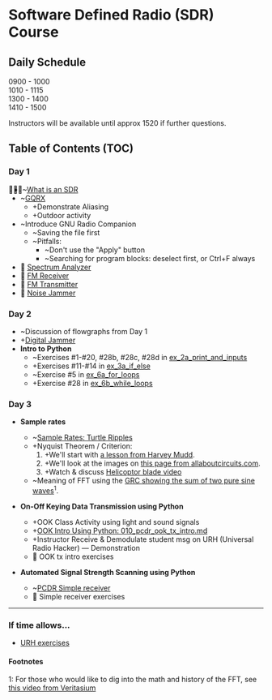 # Software Defined Radio (SDR) Course

## Daily Schedule

0900 - 1000  
1010 - 1115  
1300 - 1400  
1410 - 1500  

Instructors will be available until approx 1520 if further questions.

## Table of Contents (TOC)

### Day 1

<div style=float:left>👨🏽‍🏫</div> 

- ~[What is an SDR][What_is_an_SDR]
- ~[GQRX][GQRX]
    - +Demonstrate Aliasing
    - +Outdoor activity
- ~Introduce GNU Radio Companion
    - ~Saving the file first
    - ~Pitfalls:
        - ~Don't use the "Apply" button
        - ~Searching for program blocks: deselect first, or Ctrl+F always
- 🔬 [Spectrum Analyzer][GRC_Spectrum_Analyzer]
- 🔬 [FM Receiver][GRC_FM_Receiver]
- 🔬 [FM Transmitter][GRC_FM_Transmitter]
- 🔬 [Noise Jammer][Noise_Jammer]

### Day 2

- ~Discussion of flowgraphs from Day 1
- +[Digital Jammer][Digital_Jammer]
- **Intro to Python**
    - ~Exercises #1-#20, #28b, #28c, #28d in [ex_2a_print_and_inputs][ex_2a_print_and_inputs]
    - +Exercises #11-#14 in [ex_3a_if_else][ex_3a_if_else]
    - ~Exercise #5 in [ex_6a_for_loops][ex_6a_for_loops]
    - +Exercise #28 in [ex_6b_while_loops][ex_6b_while_loops]

### Day 3

- **Sample rates**
    - ~[Sample Rates: Turtle Ripples][Sample_Rates_turtle_ripples]
    - +Nyquist Theorem / Criterion:
        1. +We'll start with [a lesson from Harvey Mudd][Harvey_Mudd_Sampling].
        2. +We'll look at the images on [this page from allaboutcircuits.com][all_about_circuits_sampling].
        3. +Watch & discuss [Helicoptor blade video][Helicoptor_aliasing]
    - ~Meaning of FFT using the [GRC showing the sum of two pure sine waves][AnalyzeFreq_of_Combined_Signals]<sup>1</sup>.
        
        
- **On-Off Keying Data Transmission using Python**
    - +OOK Class Activity using light and sound signals
    - +[OOK Intro Using Python: 010_pcdr_ook_tx_intro.md][010_pcdr_ook_tx_intro]
    - +Instructor Receive & Demodulate student msg on URH (Universal Radio Hacker) — Demonstration
    - 🔬 OOK tx intro exercises

- **Automated Signal Strength Scanning using Python**
    - ~[PCDR Simple receiver][pcdr_simple]
    - 🔬 Simple receiver exercises

-----

### If time allows...

- [URH exercises](https://github.com/python-can-define-radio/sdr-course/blob/main/classroom_activities/Ch03_Analyzing_Signals_URH/010_Install_URH.md)

#### Footnotes

1: For those who would like to dig into the math and history of the FFT, see [this video from Veritasium][veritasium_fft_video]


<!-- Links below -->


[ex_2a_print_and_inputs]: https://github.com/python-can-define-radio/python-course/blob/main/classroom_activities/Ch01_Basics/ex_2a_print_and_inputs.md
[ex_3a_if_else]: https://github.com/python-can-define-radio/python-course/blob/main/classroom_activities/Ch01_Basics/ex_3a_if_else.md
[ex_6a_for_loops]: https://github.com/python-can-define-radio/python-course/blob/main/classroom_activities/Ch01_Basics/ex_6a_for_loops.md
[ex_6b_while_loops]: https://github.com/python-can-define-radio/python-course/blob/main/classroom_activities/Ch01_Basics/ex_6b_while_loops.md


[What_is_an_SDR]: https://github.com/python-can-define-radio/sdr-course/blob/main/classroom_activities/Ch01_Diving_in_Headfirst/060_What_is_an_SDR.md
[GQRX]: https://github.com/python-can-define-radio/sdr-course/blob/main/classroom_activities/Ch01_Diving_in_Headfirst/050_gqrx_FM_Receive.md
[Beginnings]: https://github.com/python-can-define-radio/sdr-course/blob/main/classroom_activities/Ch01_Diving_in_Headfirst/010_Beginnings.md
[GRC_Spectrum_Analyzer]: https://github.com/python-can-define-radio/sdr-course/blob/main/classroom_activities/Ch01_Diving_in_Headfirst/020_GRC_Spectrum_Analyzer.md
[GRC_FM_Receiver]: https://github.com/python-can-define-radio/sdr-course/blob/main/classroom_activities/Ch01_Diving_in_Headfirst/030_GRC_FM_Receiver.md
[GRC_FM_Transmitter]: https://github.com/python-can-define-radio/sdr-course/blob/main/classroom_activities/Ch01_Diving_in_Headfirst/040_GRC_FM_Transmitter.md
[Noise_Jammer]: https://github.com/python-can-define-radio/sdr-course/blob/main/classroom_activities/Ch06_Applications/020_Noise_Jammer.md
[Digital_Jammer]: https://github.com/python-can-define-radio/sdr-course/blob/main/classroom_activities/Ch06_Applications/021_Digital_Jammer.md
[Sample_Rates_turtle_ripples]: https://github.com/python-can-define-radio/sdr-course/blob/main/classroom_activities/Ch02_Basics/022_Sample_Rates_turtle_ripples.md
[AnalyzeFreq_of_Combined_Signals]: https://github.com/python-can-define-radio/sdr-course/blob/main/classroom_activities/Ch02_Basics/030_AnalyzeFreq_of_Combined_Signals.md
[010_pcdr_ook_tx_intro]: https://github.com/python-can-define-radio/sdr-course/blob/main/classroom_activities/Ch04_Analyzing_Signals_Python/010_pcdr_ook_tx_intro.md
[pcdr_simple]: https://github.com/python-can-define-radio/sdr-course/blob/main/classroom_activities/Ch04_Analyzing_Signals_Python/050_pcdr_simple.md


[Harvey_Mudd_Sampling]: https://gallicchio.github.io/learnSDR/lesson06.html
[all_about_circuits_sampling]: https://www.allaboutcircuits.com/technical-articles/nyquist-shannon-theorem-understanding-sampled-systems/
[Helicoptor_aliasing]: https://www.youtube.com/watch?v=yr3ngmRuGUc
[veritasium_fft_video]: https://www.youtube.com/watch?v=nmgFG7PUHfo
